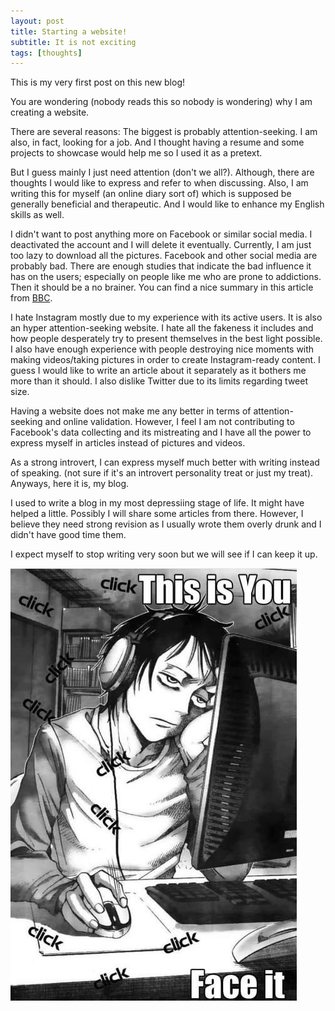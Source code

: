 ```yaml
---	
layout: post	
title: Starting a website!
subtitle: It is not exciting	
tags: [thoughts]
---	
```



This is my very first post on this new blog!
 
You are wondering (nobody reads this so nobody is wondering) why I am creating a website.
 
There are several reasons: The biggest is probably attention-seeking. I am also, in fact, looking for a job. And I thought having a resume and some projects to showcase would help me so I used it as a pretext.

But I guess mainly I just need attention (don't we all?). Although, there are thoughts I would like to express and refer to when discussing. Also, I am writing this for myself (an online diary sort of) which is supposed be generally beneficial and therapeutic. And I would like to enhance my English skills as well.
 
I didn't want to post anything more on Facebook or similar social media. I deactivated the account and I will delete it eventually. Currently, I am just too lazy to download all the pictures. Facebook and other social media are probably bad. There are enough studies that indicate the bad influence it has on the users; especially on people like me who are prone to addictions. Then it should be a no brainer. You can find a nice summary in this article from [BBC](https://www.bbc.com/future/article/20180104-is-social-media-bad-for-you-the-evidence-and-the-unknowns).

I hate Instagram mostly due to my experience with its active users. It is also an hyper attention-seeking website. I hate all the fakeness it includes and how people desperately try to present themselves in the best light possible. I also have enough experience with people destroying nice moments with making videos/taking pictures in order to create Instagram-ready content. I guess I would like to write an article about it separately as it bothers me more than it should.
I also dislike Twitter due to its limits regarding tweet size.
 
Having a website does not make me any better in terms of attention-seeking and online validation. However, I feel I am not contributing to Facebook's data collecting and its mistreating and I have all the power to express myself in articles instead of pictures and videos.

As a strong introvert, I can express myself much better with writing instead of speaking. (not sure if it's an introvert personality treat or just my treat). Anyways, here it is, my blog. 

I used to write a blog in my most depressiing stage of life. It might have helped a little. Possibly I will share some articles from there. However, I believe they need strong revision as I usually wrote them overly drunk and I didn't have good time them.

I expect myself to stop writing very soon but we will see if I can keep it up.

![a picture](/assets/img/thisisyou.jpg)
